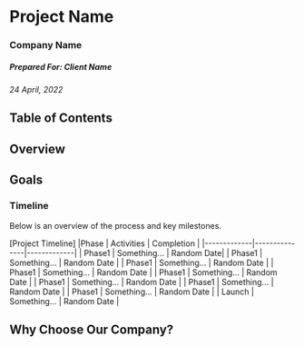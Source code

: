 


# Project Name

### Company Name

##### Prepared For: Client Name
*24 April, 2022*
</div>

## Table of Contents

<!--toc max2-->

## Overview



## Goals



### Timeline
Below is an overview of the process and key milestones.

[Project Timeline]
|Phase        | Activities          |  Completion |
|-------------|---------------|-------------|
| Phase1 | Something... | Random Date|
| Phase1 | Something... | Random Date |
| Phase1 | Something... | Random Date |
| Phase1  | Something... | Random Date |
| Phase1  | Something... | Random Date |
| Phase1  | Something... | Random Date |
| Phase1  | Something...  | Random Date |
| Phase1  | Something... | Random Date |
| Launch | Something... | Random Date |




## Why Choose Our Company?





